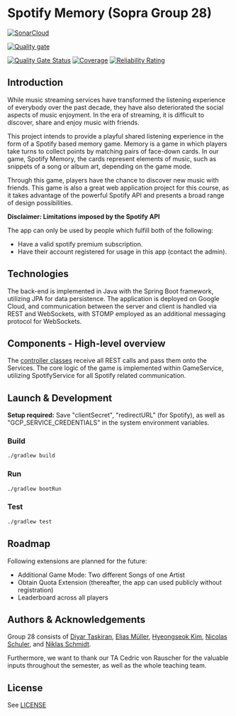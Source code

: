 # Spotify Memory (Sopra Group 28)
[![SonarCloud](https://sonarcloud.io/images/project_badges/sonarcloud-orange.svg)](https://sonarcloud.io/summary/new_code?id=sopra-fs24-group-28_spotify-memory-server)

[![Quality gate](https://sonarcloud.io/api/project_badges/quality_gate?project=sopra-fs24-group-28_spotify-memory-server)](https://sonarcloud.io/summary/new_code?id=sopra-fs24-group-28_spotify-memory-server)

[![Quality Gate Status](https://sonarcloud.io/api/project_badges/measure?project=sopra-fs24-group-28_spotify-memory-server&metric=alert_status)](https://sonarcloud.io/summary/new_code?id=sopra-fs24-group-28_spotify-memory-server)
[![Coverage](https://sonarcloud.io/api/project_badges/measure?project=sopra-fs24-group-28_spotify-memory-server&metric=coverage)](https://sonarcloud.io/summary/new_code?id=sopra-fs24-group-28_spotify-memory-server)
[![Reliability Rating](https://sonarcloud.io/api/project_badges/measure?project=sopra-fs24-group-28_spotify-memory-server&metric=reliability_rating)](https://sonarcloud.io/summary/new_code?id=sopra-fs24-group-28_spotify-memory-server)

## Introduction
While music streaming services have transformed the listening experience of everybody over the past decade, they have also deteriorated the social aspects of music enjoyment. In the era of streaming, it is difficult to discover, share and enjoy music with friends.

This project intends to provide a playful shared listening experience in the form of a Spotify based memory game. Memory is a game in which players take turns to collect points by matching pairs of face-down cards. In our game, Spotify Memory, the cards represent elements of music, such as snippets of a song or album art, depending on the game mode.

Through this game, players have the chance to discover new music with friends. This game is also a great web application project for this course, as it takes advantage of the powerful Spotify API and presents a broad range of design possibilities. 

**Disclaimer: Limitations imposed by the Spotify API**

The app can only be used by people which fulfill both of the following:
* Have a valid spotify premium subscription.
* Have their account registered for usage in this app (contact the admin).

## Technologies
The back-end is implemented in Java with the Spring Boot framework, utilizing JPA for data persistence. The application is deployed on Google Cloud, and communication between the server and client is handled via REST and WebSockets, with STOMP employed as an additional messaging protocol for WebSockets.

## Components - High-level overview
The [controller classes](https://github.com/sopra-fs24-group-28/spotify-memory-server/tree/main/src/main/java/ch/uzh/ifi/hase/soprafs24/controller) receive all REST calls and pass them onto the Services. The core logic of the game is implemented within GameService, utilizing SpotifyService for all Spotify related communication.

## Launch & Development

**Setup required:** Save "clientSecret", "redirectURL" (for Spotify), as well as "GCP_SERVICE_CREDENTIALS" in the system environment variables.

### Build

```bash
./gradlew build
```

### Run

```bash
./gradlew bootRun
```

### Test

```bash
./gradlew test
```

## Roadmap

Following extensions are planned for the future:
* Additional Game Mode: Two different Songs of one Artist
* Obtain Quota Extension (thereafter, the app can used publicly without registration)
* Leaderboard across all players

## Authors & Acknowledgements

Group 28 consists of [Diyar Taskiran](https://github.com/DTaskiran), [Elias Müller](https://github.com/EliasWJMuller), [Hyeongseok Kim](https://github.com/hs-kim1990), [Nicolas Schuler](https://github.com/NicSchuler), and [Niklas Schmidt](https://github.com/niklasschm1dt).

Furthermore, we want to thank our TA Cedric von Rauscher for the valuable inputs throughout the semester, as well as the whole teaching team.

## License

See [LICENSE](https://github.com/sopra-fs24-group-28/spotify-memory-server/blob/main/LICENSE)